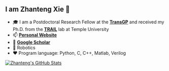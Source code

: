 <!--
**zzuxzt/zzuxzt** is a ✨ _special_ ✨ repository because its `README.md` (this file) appears on your GitHub profile.

Here are some ideas to get you started:

- 🔭 I’m currently working on ...
- 🌱 I’m currently learning ...
- 👯 I’m looking to collaborate on ...
- 🤔 I’m looking for help with ...
- 💬 Ask me about ...
- 📫 How to reach me: ...
- 😄 Pronouns: ...
- ⚡ Fun fact: ...
-->
## I am Zhanteng Xie 👋
- 🎓 I am a Postdoctoral Research Fellow at the [**TransGP**](https://www.transgp.hk/) and received my Ph.D. from the [**TRAIL**](https://sites.temple.edu/trail/) lab at Temple University
- 📫 [**Personal Website**](https://sites.google.com/site/zhantengxie/)
- 📖 [**Google Scholar**](https://scholar.google.com/citations?user=zeO96twAAAAJ&hl=en)
- 🔭 Robotics
- ❤  Program language: Python, C, C++, Matlab, Verilog

[![Zhanteng's GitHub Stats](https://awesome-github-stats.azurewebsites.net/user-stats/zzuxzt?cardType=octocat&theme=slateorange&preferLogin=false&Ring=DD2727)](https://git.io/awesome-stats-card)
